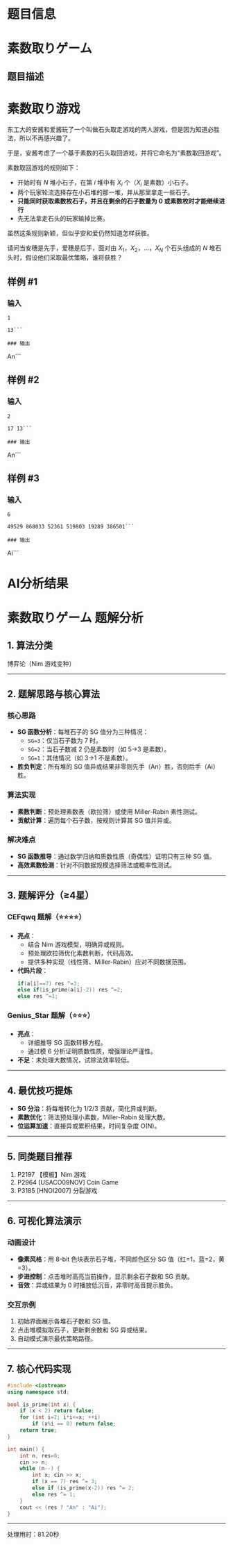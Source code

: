 # 题目信息

# 素数取りゲーム

## 题目描述

# 素数取り游戏



东工大的安酱和爱酱玩了一个叫做石头取走游戏的两人游戏，但是因为知道必胜法，所以不再感兴趣了。

于是，安酱考虑了一个基于素数的石头取回游戏，并将它命名为“素数取回游戏”。

素数取回游戏的规则如下：

- 开始时有 $N$ 堆小石子，在第 $i$ 堆中有 $X_i$ 个（$X_i$ 是素数）小石子。
- 两个玩家轮流选择存在小石堆的那一堆，并从那里拿走一些石子。
- **只能同时获取素数枚石子，并且在剩余的石子数量为 $0$ 或素数枚时才能继续进行**
- 先无法拿走石头的玩家输掉比赛。

虽然这条规则新颖，但似乎安和爱仍然知道怎样获胜。

请问当安穗是先手，爱穗是后手，面对由 $X_1$，$X_2$，$\ldots$，$X_N$ 个石头组成的 $N$ 堆石头时，假设他们采取最优策略，谁将获胜？

## 样例 #1

### 输入

```
1

13```

### 输出

```
An```

## 样例 #2

### 输入

```
2

17 13```

### 输出

```
An```

## 样例 #3

### 输入

```
6

49529 868033 52361 519803 19289 386501```

### 输出

```
Ai```

# AI分析结果



# 素数取りゲーム 题解分析

## 1. 算法分类
博弈论（Nim 游戏变种）

---

## 2. 题解思路与核心算法

### 核心思路
- **SG 函数分析**：每堆石子的 SG 值分为三种情况：
  - `SG=3`：仅当石子数为 7 时。
  - `SG=2`：当石子数减 2 仍是素数时（如 5→3 是素数）。
  - `SG=1`：其他情况（如 3→1 不是素数）。
- **胜负判定**：所有堆的 SG 值异或结果非零则先手（An）胜，否则后手（Ai）胜。

### 算法实现
- **素数判断**：预处理素数表（欧拉筛）或使用 Miller-Rabin 素性测试。
- **贡献计算**：遍历每个石子数，按规则计算其 SG 值并异或。

### 解决难点
- **SG 函数推导**：通过数学归纳和质数性质（奇偶性）证明只有三种 SG 值。
- **高效素数检测**：针对不同数据规模选择筛法或概率性测试。

---

## 3. 题解评分（≥4星）

### CEFqwq 题解（⭐⭐⭐⭐）
- **亮点**：
  - 结合 Nim 游戏模型，明确异或规则。
  - 预处理欧拉筛优化素数判断，代码高效。
  - 提供多种实现（线性筛、Miller-Rabin）应对不同数据范围。
- **代码片段**：
  ```cpp
  if(a[i]==7) res ^=3;
  else if(is_prime(a[i]-2)) res ^=2;
  else res ^=1;
  ```

### Genius_Star 题解（⭐⭐⭐）
- **亮点**：
  - 详细推导 SG 函数转移方程。
  - 通过模 6 分析证明质数性质，增强理论严谨性。
- **不足**：未处理大数情况，试除法效率较低。

---

## 4. 最优技巧提炼
- **SG 分治**：将每堆转化为 1/2/3 贡献，简化异或判断。
- **素数优化**：筛法预处理小素数，Miller-Rabin 处理大数。
- **位运算加速**：直接异或累积结果，时间复杂度 O(N)。

---

## 5. 同类题目推荐
1. P2197 【模板】Nim 游戏
2. P2964 [USACO09NOV] Coin Game
3. P3185 [HNOI2007] 分裂游戏

---

## 6. 可视化算法演示

### 动画设计
- **像素风格**：用 8-bit 色块表示石子堆，不同颜色区分 SG 值（红=1，蓝=2，黄=3）。
- **步进控制**：点击堆时高亮当前操作，显示剩余石子数和 SG 贡献。
- **音效**：异或结果为 0 时播放低沉音，非零时高音提示胜负。

### 交互示例
1. 初始界面展示各堆石子数和 SG 值。
2. 点击堆模拟取石子，更新剩余数和 SG 异或结果。
3. 自动模式演示最优策略路径。

---

## 7. 核心代码实现
```cpp
#include <iostream>
using namespace std;

bool is_prime(int x) {
    if (x < 2) return false;
    for (int i=2; i*i<=x; ++i)
        if (x%i == 0) return false;
    return true;
}

int main() {
    int n, res=0;
    cin >> n;
    while (n--) {
        int x; cin >> x;
        if (x == 7) res ^= 3;
        else if (is_prime(x-2)) res ^= 2;
        else res ^= 1;
    }
    cout << (res ? "An" : "Ai");
}
```

---
处理用时：81.20秒